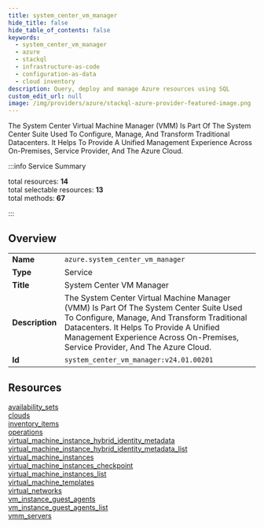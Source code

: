 ```yaml
---
title: system_center_vm_manager
hide_title: false
hide_table_of_contents: false
keywords:
  - system_center_vm_manager
  - azure
  - stackql
  - infrastructure-as-code
  - configuration-as-data
  - cloud inventory
description: Query, deploy and manage Azure resources using SQL
custom_edit_url: null
image: /img/providers/azure/stackql-azure-provider-featured-image.png
---
```

The System Center Virtual Machine Manager (VMM) Is Part Of The System Center Suite Used To Configure, Manage, And Transform Traditional Datacenters. It Helps To Provide A Unified Management Experience Across On-Premises, Service Provider, And The Azure Cloud.  
    
:::info Service Summary

<div class="row">
<div class="providerDocColumn">
<span>total resources:&nbsp;<b>14</b></span><br />
<span>total selectable resources:&nbsp;<b>13</b></span><br />
<span>total methods:&nbsp;<b>67</b></span><br />
</div>
</div>

:::

## Overview
<table><tbody>
<tr><td><b>Name</b></td><td><code>azure.system_center_vm_manager</code></td></tr>
<tr><td><b>Type</b></td><td>Service</td></tr>
<tr><td><b>Title</b></td><td>System Center VM Manager</td></tr>
<tr><td><b>Description</b></td><td>The System Center Virtual Machine Manager (VMM) Is Part Of The System Center Suite Used To Configure, Manage, And Transform Traditional Datacenters. It Helps To Provide A Unified Management Experience Across On-Premises, Service Provider, And The Azure Cloud.</td></tr>
<tr><td><b>Id</b></td><td><code>system_center_vm_manager:v24.01.00201</code></td></tr>
</tbody></table>

## Resources
<div class="row">
<div class="providerDocColumn">
<a href="/providers/azure/system_center_vm_manager/availability_sets/">availability_sets</a><br />
<a href="/providers/azure/system_center_vm_manager/clouds/">clouds</a><br />
<a href="/providers/azure/system_center_vm_manager/inventory_items/">inventory_items</a><br />
<a href="/providers/azure/system_center_vm_manager/operations/">operations</a><br />
<a href="/providers/azure/system_center_vm_manager/virtual_machine_instance_hybrid_identity_metadata/">virtual_machine_instance_hybrid_identity_metadata</a><br />
<a href="/providers/azure/system_center_vm_manager/virtual_machine_instance_hybrid_identity_metadata_list/">virtual_machine_instance_hybrid_identity_metadata_list</a><br />
<a href="/providers/azure/system_center_vm_manager/virtual_machine_instances/">virtual_machine_instances</a><br />
</div>
<div class="providerDocColumn">
<a href="/providers/azure/system_center_vm_manager/virtual_machine_instances_checkpoint/">virtual_machine_instances_checkpoint</a><br />
<a href="/providers/azure/system_center_vm_manager/virtual_machine_instances_list/">virtual_machine_instances_list</a><br />
<a href="/providers/azure/system_center_vm_manager/virtual_machine_templates/">virtual_machine_templates</a><br />
<a href="/providers/azure/system_center_vm_manager/virtual_networks/">virtual_networks</a><br />
<a href="/providers/azure/system_center_vm_manager/vm_instance_guest_agents/">vm_instance_guest_agents</a><br />
<a href="/providers/azure/system_center_vm_manager/vm_instance_guest_agents_list/">vm_instance_guest_agents_list</a><br />
<a href="/providers/azure/system_center_vm_manager/vmm_servers/">vmm_servers</a><br />
</div>
</div>
